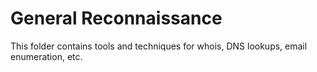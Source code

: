 # General Reconnaissance
This folder contains tools and techniques for whois, DNS lookups, email enumeration, etc.
